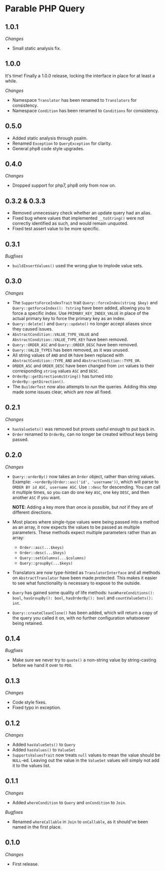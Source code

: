 # Parable PHP Query

## 1.0.1

_Changes_
- Small static analysis fix.

## 1.0.0

It's time! Finally a 1.0.0 release, locking the interface in place for at least a while.

_Changes_
- Namespace `Translator` has been renamed to `Translators` for consistency.
- Namespace `Condition` has been renamed to `Conditions` for consistency.

## 0.5.0

- Added static analysis through psalm.
- Renamed `Exception` to `QueryException` for clarity.
- General php8 code style upgrades.

## 0.4.0

_Changes_
- Dropped support for php7, php8 only from now on.

## 0.3.2 & 0.3.3

- Removed unnecessary check whether an update query had an alias.
- Fixed bug where values that implemented `__toString()` were not correctly identified as such, and would remain unquoted.
- Fixed test assert value to be more specific.

## 0.3.1

_Bugfixes_
- `buildInsertValues()` used the wrong glue to implode value sets.

## 0.3.0

_Changes_

- The `SupportsForceIndexTrait` trait `Query::forceIndex(string $key)` and `Query::getForceIndex(): ?string` have been added, allowing you to force a specific index. Use `PRIMARY_KEY_INDEX_VALUE` in place of the actual primary key to force the primary key as an index.
- `Query::delete()` and `Query::update()` no longer accept aliases since they caused issues.
- `AbstractCondition::VALUE_TYPE_VALUE` and `AbstractCondition::VALUE_TYPE_KEY` have been removed.
- `Query::ORDER_ASC` and `Query::ORDER_DESC` have been removed.
- `Query::VALID_TYPES` has been removed, as it was unused.
- All string values of `AND` and `OR` have been replaced with `AbstractCondition::TYPE_AND` and `AbstractCondition::TYPE_OR`.
- `ORDER_ASC` and `ORDER_DESC` have been changed from `int` values to their corresponding `string` values `ASC` and `DESC`.
- `OrderBy::getDirectionAsString()` has turned into `OrderBy::getDirection()`.
- The `BuilderTest` now also attempts to _run_ the queries. Adding this step made some issues clear, which are now all fixed.

## 0.2.1

_Changes_

- `hasValueSets()` was removed but proves useful enough to put back in.
- `Order` renamed to `OrderBy`, can no longer be created without keys being passed.

## 0.2.0

_Changes_

- `Query::orderBy()` now takes an `Order` object, rather than string values. Example: `->orderBy(Order::asc('id', 'username'))`, which will parse to `ORDER BY id ASC, username ASC`. Use `::desc` for descending. You can call it multiple times, so you can do one key `ASC`, one key `DESC`, and then another `ASC` if you want.

  **NOTE**: Adding a key more than once is possible, but _not_ if they are of different directions.
- Most places where single-type values were being passed into a method as an array, it now expects the values to be passed as multiple parameters. These methods expect multiple parameters rather than an array:
  - `Order::asc(...$keys)`
  - `Order::desc(...$keys)`
  - `Query::setColumns(...$columns)`
  - `Query::groupBy(...$keys)`
- Translators are now type-hinted as `TranslatorInterface` and all methods on `AbstractTranslator` have been made protected. This makes it easier to see what functionality is necessary to expose to the outside.
- `Query` has gained some quality of life methods: `hasWhereConditions(): bool`, `hasGroupBy(): bool`, `hasOrderBy(): bool` and `countValueSets(): int`.
- `Query::createCleanClone()` has been added, which will return a copy of the query you called it on, with no further configuration whatsoever being retained. 

## 0.1.4

_Bugfixes_
- Make sure we never try to `quote()` a non-string value by string-casting before we hand it over to `PDO`.

## 0.1.3

_Changes_

- Code style fixes.
- Fixed typo in exception.

## 0.1.2

_Changes_

- Added `hasValueSets()` to `Query`
- Added `hasValues()` to `ValueSet`
- `SupportsValuesTrait` now treats `null` values to mean the value should be `NULL`-ed. Leaving out the value in the `ValueSet` values will simply not add it to the values list.

## 0.1.1

_Changes_
- Added `whereCondition` to `Query` and `onCondition` to `Join`.

_Bugfixes_
- Renamed `whereCallable` in `Join` to `onCallable`, as it should've been named in the first place.

## 0.1.0

_Changes_
- First release.
